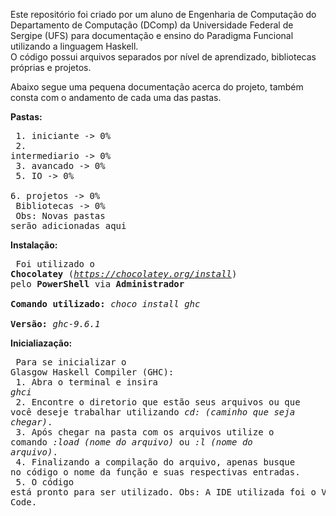 Este repositório foi criado por um aluno de Engenharia de Computação do Departamento de Computação (DComp) da Universidade Federal de Sergipe (UFS) para documentação e ensino do Paradigma Funcional utilizando a linguagem Haskell.<br>
O código possui arquivos separados por nível de aprendizado, bibliotecas próprias e projetos.

Abaixo segue uma pequena documentação acerca do projeto, também consta com o andamento de cada uma das pastas.

**Pastas:**<br>
    <pre>
    1. iniciante     -> 0%<br>
    2. intermediario -> 0%<br>
    3. avancado      -> 0%<br>
    5. IO            -> 0%<br>
    6. projetos      -> 0%<br>
    Bibliotecas      -> 0%<br>
    Obs: Novas pastas serão adicionadas aqui
    </pre>

**Instalação:**<br>
    <pre>
    Foi utilizado o **Chocolatey** (*https://chocolatey.org/install*) pelo **PowerShell** via **Administrador**<br>
    **Comando utilizado:** *choco install ghc*<br>
    **Versão:** *ghc-9.6.1*
    </pre>

**Inicialiazação:**<br>
    <pre>
    Para se inicializar o Glasgow Haskell Compiler (GHC):<br>
        1. Abra o terminal e insira *ghci*<br>
        2. Encontre o diretorio que estão seus arquivos ou que você deseje trabalhar utilizando *cd: (caminho que seja chegar)*.<br>
        3. Após chegar na pasta com os arquivos utilize o comando *:load (nome do arquivo)* ou *:l (nome do arquivo)*.<br>
        4. Finalizando a compilação do arquivo, apenas busque no código o nome da função e suas respectivas entradas.<br>
        5. O código está pronto para ser utilizado.
        Obs: A IDE utilizada foi o Visual Studio Code.
    </pre>